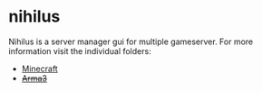 # nihilus

Nihilus is a server manager gui for multiple gameserver. For more information visit the individual folders:
- [Minecraft](https://github.com/ChristianKern97/nihilus/tree/master/minecraft)
- ~~[Arma3](https://github.com/ChristianKern97/nihilus/tree/master/arma)~~
